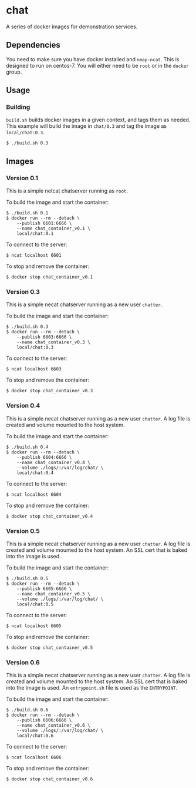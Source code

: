 # chat

A series of docker images for demonstration services.

## Dependencies

You need to make sure you have docker installed and `nmap-ncat`. This is
designed to run on centos-7. You will either need to be `root` or in the
`docker` group.

## Usage

### Building

`build.sh` builds docker images in a given context, and tags them as
needed.  This example will build the image in `chat/0.3` and tag the image
as `local/chat:0.3`.

    $ ./build.sh 0.3

## Images

### Version 0.1

This is a simple netcat chatserver running as `root`.

To build the image and start the container:

    $ ./build.sh 0.1
    $ docker run --rm --detach \
        --publish 6601:6666 \
        --name chat_container_v0.1 \
        local/chat:0.1

To connect to the server:

    $ ncat localhost 6601

To stop and remove the container:

    $ docker stop chat_container_v0.1

### Version 0.3

This is a simple necat chatserver running as a new user `chatter`.

To build the image and start the container:

    $ ./build.sh 0.3
    $ docker run --rm --detach \
        --publish 6603:6666 \
        --name chat_container_v0.3 \
        local/chat:0.3

To connect to the server:

    $ ncat localhost 6603

To stop and remove the container:

    $ docker stop chat_container_v0.3

### Version 0.4

This is a simple necat chatserver running as a new user `chatter`. A log file
is created and volume mounted to the host system.

To build the image and start the container:

    $ ./build.sh 0.4
    $ docker run --rm --detach \
        --publish 6604:6666 \
        --name chat_container_v0.4 \
        --volume ./logs/:/var/log/chat/ \
        local/chat:0.4

To connect to the server:

    $ ncat localhost 6604

To stop and remove the container:

    $ docker stop chat_container_v0.4

### Version 0.5

This is a simple necat chatserver running as a new user `chatter`. A log file
is created and volume mounted to the host system. An SSL cert that is baked
into the image is used.

To build the image and start the container:

    $ ./build.sh 0.5
    $ docker run --rm --detach \
        --publish 6605:6666 \
        --name chat_container_v0.5 \
        --volume ./logs/:/var/log/chat/ \
        local/chat:0.5

To connect to the server:

    $ ncat localhost 6605

To stop and remove the container:

    $ docker stop chat_container_v0.5

### Version 0.6

This is a simple necat chatserver running as a new user `chatter`. A log file
is created and volume mounted to the host system. An SSL cert that is baked
into the image is used. An `entrypoint.sh` file is used as the `ENTRYPOINT`.

To build the image and start the container:

    $ ./build.sh 0.6
    $ docker run --rm --detach \
        --publish 6606:6666 \
        --name chat_container_v0.6 \
        --volume ./logs/:/var/log/chat/ \
        local/chat:0.6

To connect to the server:

    $ ncat localhost 6606

To stop and remove the container:

    $ docker stop chat_container_v0.6

